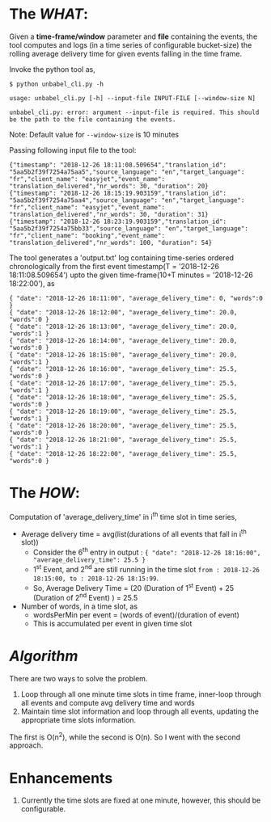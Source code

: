 # The **_WHAT_**:

Given a **time-frame/window** parameter and **file** containing the events, the tool computes and logs (in a time series of configurable bucket-size) the rolling average delivery time for given events falling in the time frame.

Invoke the python tool as,

```
$ python unbabel_cli.py -h

usage: unbabel_cli.py [-h] --input-file INPUT-FILE [--window-size N]

unbabel_cli.py: error: argument --input-file is required. This should be the path to the file containing the events.
```

Note: Default value for `--window-size` is 10 minutes

Passing following input file to the tool:  

```
{"timestamp": "2018-12-26 18:11:08.509654","translation_id": "5aa5b2f39f7254a75aa5","source_language": "en","target_language": "fr","client_name": "easyjet","event_name": "translation_delivered","nr_words": 30, "duration": 20}
{"timestamp": "2018-12-26 18:15:19.903159","translation_id": "5aa5b2f39f7254a75aa4","source_language": "en","target_language": "fr","client_name": "easyjet","event_name": "translation_delivered","nr_words": 30, "duration": 31}
{"timestamp": "2018-12-26 18:23:19.903159","translation_id": "5aa5b2f39f7254a75bb33","source_language": "en","target_language": "fr","client_name": "booking","event_name": "translation_delivered","nr_words": 100, "duration": 54}
```

The tool generates a 'output.txt' log containing time-series ordered chronologically from the first event timestamp(T = '2018-12-26 18:11:08.509654') upto the given time-frame(10+T minutes = '2018-12-26 18:22:00'), as

 ```
{ "date": "2018-12-26 18:11:00", "average_delivery_time": 0, "words":0 }
{ "date": "2018-12-26 18:12:00", "average_delivery_time": 20.0, "words":0 }
{ "date": "2018-12-26 18:13:00", "average_delivery_time": 20.0, "words":1 }
{ "date": "2018-12-26 18:14:00", "average_delivery_time": 20.0, "words":0 }
{ "date": "2018-12-26 18:15:00", "average_delivery_time": 20.0, "words":1 }
{ "date": "2018-12-26 18:16:00", "average_delivery_time": 25.5, "words":0 }
{ "date": "2018-12-26 18:17:00", "average_delivery_time": 25.5, "words":1 }
{ "date": "2018-12-26 18:18:00", "average_delivery_time": 25.5, "words":0 }
{ "date": "2018-12-26 18:19:00", "average_delivery_time": 25.5, "words":1 }
{ "date": "2018-12-26 18:20:00", "average_delivery_time": 25.5, "words":0 }
{ "date": "2018-12-26 18:21:00", "average_delivery_time": 25.5, "words":1 }
{ "date": "2018-12-26 18:22:00", "average_delivery_time": 25.5, "words":0 }

```

# The _**HOW**_:

Computation of 'average_delivery_time' in i<sup>th</sup> time slot in time series,
* Average delivery time = avg(list(durations of all events that fall in i<sup>th</sup> slot))
    * Consider the 6<sup>th</sup> entry in output : `{ "date": "2018-12-26 18:16:00", "average_delivery_time": 25.5 }`
    * 1<sup>st</sup> Event, and 2<sup>nd</sup> are still running in the time slot `from : 2018-12-26 18:15:00, to : 2018-12-26 18:15:99`.
    * So, Average Delivery Time = (20 (Duration of 1<sup>st</sup> Event) + 25 (Duration of 2<sup>nd</sup> Event) )  = 25.5 
* Number of words, in a time slot, as
    * wordsPerMin per event = (words of event)/(duration of event)
    * This is accumulated per event in given time slot 

# **_Algorithm_**
 
There are two ways to solve the problem.
1. Loop through all one minute time slots in time frame, inner-loop through all events and compute avg delivery time and words
2. Maintain time slot information and loop through all events, updating the appropriate time slots information.

The first is O(n<sup>2</sup>), while the second is O(n). So I went with the second approach.

# Enhancements
1. Currently the time slots are fixed at one minute, however, this should be configurable.  